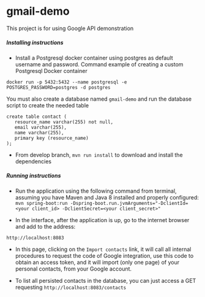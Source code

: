# gmail-demo

This project is for using Google API demonstration

##### Installing instructions

- Install a Postgresql docker container using postgres as default username and password. Command example of creating a custom Postgresql Docker container

```
docker run -p 5432:5432 --name postgresql -e POSTGRES_PASSWORD=postgres -d postgres
```

You must also create a database named `gmail-demo` and run the database script to create the needed table

```
create table contact (
   resource_name varchar(255) not null,
   email varchar(255),
   name varchar(255),
   primary key (resource_name)
);
```

- From develop branch, `mvn run install` to download and install the dependencies

##### Running instructions

- Run the application using the following command from terminal, assuming you have Maven and Java 8 installed and properly configured: `mvn spring-boot:run -Dspring-boot.run.jvmArguments="-DclientId=<your client_id> -DclientSecret=<your client_secret>"`

- In the interface, after the application is up, go to the internet browser and add to the address:

```
http://localhost:8083
```

- In this page, clicking on the `Import contacts` link, it will call all internal procedures to request the code of Google integration, use this code to obtain an access token, and it will import (only one page) of your personal contacts, from your Google account.

- To list all persisted contacts in the database, you can just access a GET requesting `http://localhost:8083/contacts`
